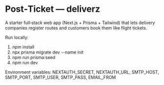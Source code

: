 # Post‑Ticket — deliverz

A starter full‑stack web app (Next.js + Prisma + Tailwind) that lets delivery companies register routes and customers book them like flight tickets.

Run locally:
1. npm install
2. npx prisma migrate dev --name init
3. npm run prisma:seed
4. npm run dev

Environment variables:
NEXTAUTH_SECRET, NEXTAUTH_URL, SMTP_HOST, SMTP_PORT, SMTP_USER, SMTP_PASS, EMAIL_FROM
